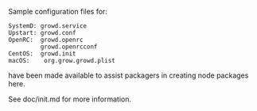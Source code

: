 Sample configuration files for:
```
SystemD: growd.service
Upstart: growd.conf
OpenRC:  growd.openrc
         growd.openrcconf
CentOS:  growd.init
macOS:    org.grow.growd.plist
```
have been made available to assist packagers in creating node packages here.

See doc/init.md for more information.
